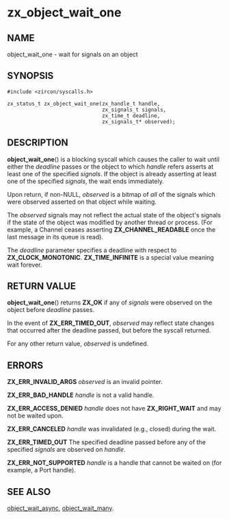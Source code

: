 # zx_object_wait_one

## NAME

object_wait_one - wait for signals on an object

## SYNOPSIS

```
#include <zircon/syscalls.h>

zx_status_t zx_object_wait_one(zx_handle_t handle,
                               zx_signals_t signals,
                               zx_time_t deadline,
                               zx_signals_t* observed);
```

## DESCRIPTION

**object_wait_one**() is a blocking syscall which causes the caller to
wait until either the *deadline* passes or the object to which *handle* refers
asserts at least one of the specified *signals*. If the object is already
asserting at least one of the specified *signals*, the wait ends immediately.

Upon return, if non-NULL, *observed* is a bitmap of *all* of the
signals which were observed asserted on that object while waiting.

The *observed* signals may not reflect the actual state of the object's
signals if the state of the object was modified by another thread or
process.  (For example, a Channel ceases asserting **ZX_CHANNEL_READABLE**
once the last message in its queue is read).

The *deadline* parameter specifies a deadline with respect to
**ZX_CLOCK_MONOTONIC**.  **ZX_TIME_INFINITE** is a special value meaning wait
forever.

## RETURN VALUE

**object_wait_one**() returns **ZX_OK** if any of *signals* were observed
on the object before *deadline* passes.

In the event of **ZX_ERR_TIMED_OUT**, *observed* may reflect state changes
that occurred after the deadline passed, but before the syscall returned.

For any other return value, *observed* is undefined.

## ERRORS

**ZX_ERR_INVALID_ARGS**  *observed* is an invalid pointer.

**ZX_ERR_BAD_HANDLE**  *handle* is not a valid handle.

**ZX_ERR_ACCESS_DENIED**  *handle* does not have **ZX_RIGHT_WAIT** and may
not be waited upon.

**ZX_ERR_CANCELED**  *handle* was invalidated (e.g., closed) during the wait.

**ZX_ERR_TIMED_OUT**  The specified deadline passed before any of the specified
*signals* are observed on *handle*.

**ZX_ERR_NOT_SUPPORTED**  *handle* is a handle that cannot be waited on
(for example, a Port handle).

## SEE ALSO

[object_wait_async](object_wait_async.md),
[object_wait_many](object_wait_many.md).
